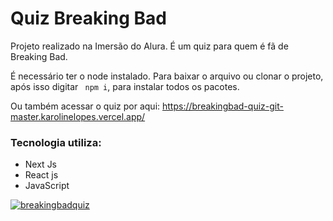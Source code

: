 # Quiz Breaking Bad

Projeto realizado na Imersão do Alura. É um quiz para quem é fã de Breaking Bad.

É necessário ter o node instalado.
Para baixar o arquivo ou clonar o projeto, após isso digitar ` npm i`, para instalar todos os pacotes.

Ou também acessar o quiz por aqui: https://breakingbad-quiz-git-master.karolinelopes.vercel.app/

### Tecnologia utiliza:
- Next Js
- React js
- JavaScript

[![breakingbadquiz](http://img.youtube.com/vi/gWTV0RdRc0w/0.jpg)](http://www.youtube.com/watch?v=gWTV0RdRc0w "breaking bad quiz")



